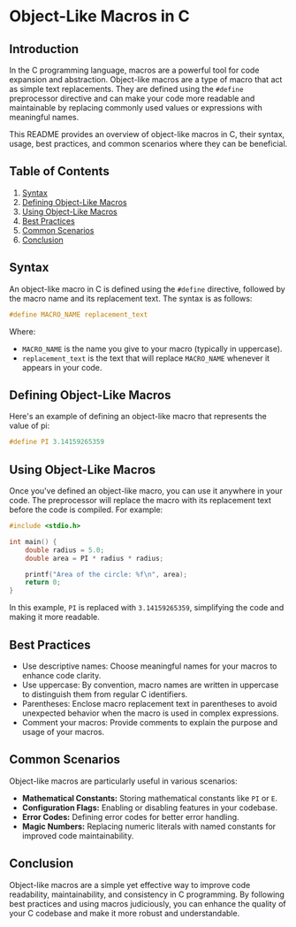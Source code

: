 # Object-Like Macros in C

## Introduction

In the C programming language, macros are a powerful tool for code expansion and abstraction. Object-like macros are a type of macro that act as simple text replacements. They are defined using the `#define` preprocessor directive and can make your code more readable and maintainable by replacing commonly used values or expressions with meaningful names.

This README provides an overview of object-like macros in C, their syntax, usage, best practices, and common scenarios where they can be beneficial.

## Table of Contents

1. [Syntax](#syntax)
2. [Defining Object-Like Macros](#defining-object-like-macros)
3. [Using Object-Like Macros](#using-object-like-macros)
4. [Best Practices](#best-practices)
5. [Common Scenarios](#common-scenarios)
6. [Conclusion](#conclusion)

## Syntax

An object-like macro in C is defined using the `#define` directive, followed by the macro name and its replacement text. The syntax is as follows:

```c
#define MACRO_NAME replacement_text
```

Where:
- `MACRO_NAME` is the name you give to your macro (typically in uppercase).
- `replacement_text` is the text that will replace `MACRO_NAME` whenever it appears in your code.

## Defining Object-Like Macros

Here's an example of defining an object-like macro that represents the value of pi:

```c
#define PI 3.14159265359
```

## Using Object-Like Macros

Once you've defined an object-like macro, you can use it anywhere in your code. The preprocessor will replace the macro with its replacement text before the code is compiled. For example:

```c
#include <stdio.h>

int main() {
    double radius = 5.0;
    double area = PI * radius * radius;

    printf("Area of the circle: %f\n", area);
    return 0;
}
```

In this example, `PI` is replaced with `3.14159265359`, simplifying the code and making it more readable.

## Best Practices

- Use descriptive names: Choose meaningful names for your macros to enhance code clarity.
- Use uppercase: By convention, macro names are written in uppercase to distinguish them from regular C identifiers.
- Parentheses: Enclose macro replacement text in parentheses to avoid unexpected behavior when the macro is used in complex expressions.
- Comment your macros: Provide comments to explain the purpose and usage of your macros.

## Common Scenarios

Object-like macros are particularly useful in various scenarios:

- **Mathematical Constants:** Storing mathematical constants like `PI` or `E`.
- **Configuration Flags:** Enabling or disabling features in your codebase.
- **Error Codes:** Defining error codes for better error handling.
- **Magic Numbers:** Replacing numeric literals with named constants for improved code maintainability.

## Conclusion

Object-like macros are a simple yet effective way to improve code readability, maintainability, and consistency in C programming. By following best practices and using macros judiciously, you can enhance the quality of your C codebase and make it more robust and understandable.
